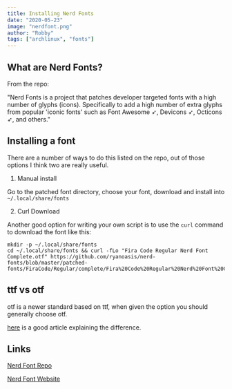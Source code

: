 ```yaml
---
title: Installing Nerd Fonts
date: "2020-05-23"
image: "nerdfont.png"
author: "Robby"
tags: ["archlinux", "fonts"]
---
```


## What are Nerd Fonts?

From the repo:

"Nerd Fonts is a project that patches developer targeted fonts with a high number of glyphs (icons). Specifically to add a high number of extra glyphs from popular 'iconic fonts' such as Font Awesome ➶, Devicons ➶, Octicons ➶, and others."

## Installing a font

There are a number of ways to do this listed on the repo, out of those options I think two are really useful.

1. Manual install

Go to the patched font directory, choose your font, download and install into `~/.local/share/fonts`

2. Curl Download

Another good option for writing your own script is to use the `curl` command to download the font like this:

```
mkdir -p ~/.local/share/fonts
cd ~/.local/share/fonts && curl -fLo "Fira Code Regular Nerd Font Complete.otf" https://github.com/ryanoasis/nerd-fonts/blob/master/patched-fonts/FiraCode/Regular/complete/Fira%20Code%20Regular%20Nerd%20Font%20Complete.otf
```

## ttf vs otf

otf is a newer standard based on ttf, when given the option you should generally choose otf.

[here](https://www.makeuseof.com/tag/otf-vs-ttf-fonts-one-better/) is a good article explaining the difference.

## Links

[Nerd Font Repo](https://github.com/ryanoasis/nerd-fonts)

[Nerd Font Website](https://www.nerdfonts.com/)
